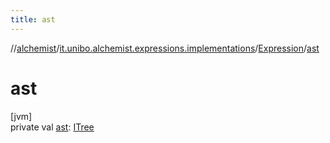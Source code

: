 ```yaml
---
title: ast
---
```

//[alchemist](../../../index.html)/[it.unibo.alchemist.expressions.implementations](../index.html)/[Expression](index.html)/[ast](ast.html)



# ast



[jvm]\
private val [ast](ast.html): [ITree](../../it.unibo.alchemist.expressions.interfaces/-i-tree/index.html)




